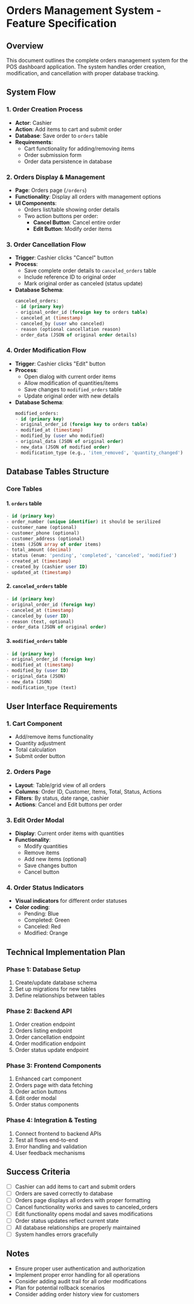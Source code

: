 # Orders Management System - Feature Specification

## Overview

This document outlines the complete orders management system for the POS dashboard application. The system handles order creation, modification, and cancellation with proper database tracking.

## System Flow

### 1. Order Creation Process

- **Actor**: Cashier
- **Action**: Add items to cart and submit order
- **Database**: Save order to `orders` table
- **Requirements**:
  - Cart functionality for adding/removing items
  - Order submission form
  - Order data persistence in database

### 2. Orders Display & Management

- **Page**: Orders page (`/orders`)
- **Functionality**: Display all orders with management options
- **UI Components**:
  - Orders list/table showing order details
  - Two action buttons per order:
    - **Cancel Button**: Cancel entire order
    - **Edit Button**: Modify order items

### 3. Order Cancellation Flow

- **Trigger**: Cashier clicks "Cancel" button
- **Process**:
  - Save complete order details to `canceled_orders` table
  - Include reference ID to original order
  - Mark original order as canceled (status update)
- **Database Schema**:
  ```sql
  canceled_orders:
  - id (primary key)
  - original_order_id (foreign key to orders table)
  - canceled_at (timestamp)
  - canceled_by (user who canceled)
  - reason (optional cancellation reason)
  - order_data (JSON of original order details)
  ```

### 4. Order Modification Flow

- **Trigger**: Cashier clicks "Edit" button
- **Process**:
  - Open dialog with current order items
  - Allow modification of quantities/items
  - Save changes to `modified_orders` table
  - Update original order with new details
- **Database Schema**:
  ```sql
  modified_orders:
  - id (primary key)
  - original_order_id (foreign key to orders table)
  - modified_at (timestamp)
  - modified_by (user who modified)
  - original_data (JSON of original order)
  - new_data (JSON of modified order)
  - modification_type (e.g., 'item_removed', 'quantity_changed')
  ```

## Database Tables Structure

### Core Tables

#### 1. `orders` table

```sql
- id (primary key)
- order_number (unique identifier) it should be serilized
- customer_name (optional)
- customer_phone (optional)
- customer_address (optional)
- items (JSON array of order items)
- total_amount (decimal)
- status (enum: 'pending', 'completed', 'canceled', 'modified')
- created_at (timestamp)
- created_by (cashier user ID)
- updated_at (timestamp)
```

#### 2. `canceled_orders` table

```sql
- id (primary key)
- original_order_id (foreign key)
- canceled_at (timestamp)
- canceled_by (user ID)
- reason (text, optional)
- order_data (JSON of original order)
```

#### 3. `modified_orders` table

```sql
- id (primary key)
- original_order_id (foreign key)
- modified_at (timestamp)
- modified_by (user ID)
- original_data (JSON)
- new_data (JSON)
- modification_type (text)
```

## User Interface Requirements

### 1. Cart Component

- Add/remove items functionality
- Quantity adjustment
- Total calculation
- Submit order button

### 2. Orders Page

- **Layout**: Table/grid view of all orders
- **Columns**: Order ID, Customer, Items, Total, Status, Actions
- **Filters**: By status, date range, cashier
- **Actions**: Cancel and Edit buttons per order

### 3. Edit Order Modal

- **Display**: Current order items with quantities
- **Functionality**:
  - Modify quantities
  - Remove items
  - Add new items (optional)
  - Save changes button
  - Cancel button

### 4. Order Status Indicators

- **Visual indicators** for different order statuses
- **Color coding**:
  - Pending: Blue
  - Completed: Green
  - Canceled: Red
  - Modified: Orange

## Technical Implementation Plan

### Phase 1: Database Setup

1. Create/update database schema
2. Set up migrations for new tables
3. Define relationships between tables

### Phase 2: Backend API

1. Order creation endpoint
2. Orders listing endpoint
3. Order cancellation endpoint
4. Order modification endpoint
5. Order status update endpoint

### Phase 3: Frontend Components

1. Enhanced cart component
2. Orders page with data fetching
3. Order action buttons
4. Edit order modal
5. Order status components

### Phase 4: Integration & Testing

1. Connect frontend to backend APIs
2. Test all flows end-to-end
3. Error handling and validation
4. User feedback mechanisms

## Success Criteria

- [ ] Cashier can add items to cart and submit orders
- [ ] Orders are saved correctly to database
- [ ] Orders page displays all orders with proper formatting
- [ ] Cancel functionality works and saves to canceled_orders
- [ ] Edit functionality opens modal and saves modifications
- [ ] Order status updates reflect current state
- [ ] All database relationships are properly maintained
- [ ] System handles errors gracefully

## Notes

- Ensure proper user authentication and authorization
- Implement proper error handling for all operations
- Consider adding audit trail for all order modifications
- Plan for potential rollback scenarios
- Consider adding order history view for customers
